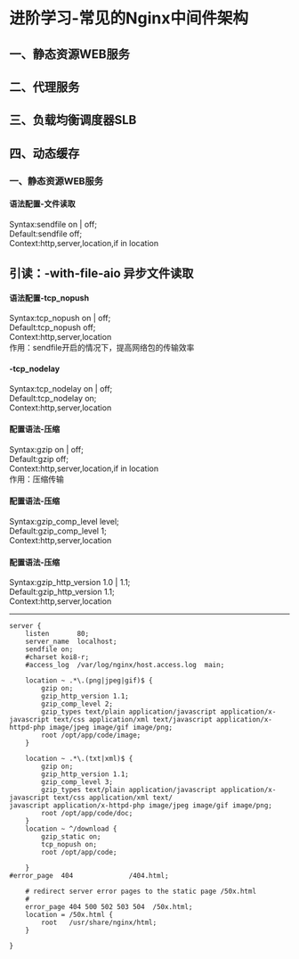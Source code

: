 # 进阶学习-常见的Nginx中间件架构

## 一、静态资源WEB服务

## 二、代理服务

## 三、负载均衡调度器SLB

## 四、动态缓存

### 一、静态资源WEB服务

#### 语法配置-文件读取

Syntax:sendfile on \| off;  
Default:sendfile off;  
Context:http,server,location,if in location

## 引读：-with-file-aio 异步文件读取

#### 语法配置-tcp\_nopush

Syntax:tcp\_nopush on \| off;  
Default:tcp\_nopush off;  
Context:http,server,location  
作用：sendfile开启的情况下，提高网络包的传输效率

#### -tcp\_nodelay

Syntax:tcp\_nodelay on \| off;  
Default:tcp\_nodelay on;  
Context:http,server,location

#### 配置语法-压缩

Syntax:gzip on \| off;  
Default:gzip off;  
Context:http,server,location,if in location  
作用：压缩传输

#### 配置语法-压缩

Syntax:gzip\_comp\_level level;  
Default:gzip\_comp\_level 1;  
Context:http,server,location

#### 配置语法-压缩

Syntax:gzip\_http\_version 1.0 \| 1.1;  
Default:gzip\_http\_version 1.1;  
Context:http,server,location

---

```
server {
    listen       80;
    server_name  localhost;
    sendfile on;
    #charset koi8-r;
    #access_log  /var/log/nginx/host.access.log  main;
   
    location ~ .*\.(png|jpeg|gif)$ {
        gzip on;
        gzip_http_version 1.1;
        gzip_comp_level 2;
        gzip_types text/plain application/javascript application/x-javascript text/css application/xml text/javascript application/x-httpd-php image/jpeg image/gif image/png;
        root /opt/app/code/image;
    } 
    
    location ~ .*\.(txt|xml)$ {
        gzip on;
        gzip_http_version 1.1;
        gzip_comp_level 3;
        gzip_types text/plain application/javascript application/x-javascript text/css application/xml text/
javascript application/x-httpd-php image/jpeg image/gif image/png;
        root /opt/app/code/doc;
    } 
    location ~ ^/download {
        gzip_static on;
        tcp_nopush on;
        root /opt/app/code;

    }    
#error_page  404              /404.html;

    # redirect server error pages to the static page /50x.html
    #
    error_page 404 500 502 503 504  /50x.html;
    location = /50x.html {
        root   /usr/share/nginx/html;
    }

}
```





